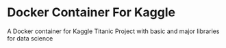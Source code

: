 # Docker Container For Kaggle
A Docker container for Kaggle Titanic Project with basic and major libraries for data science
